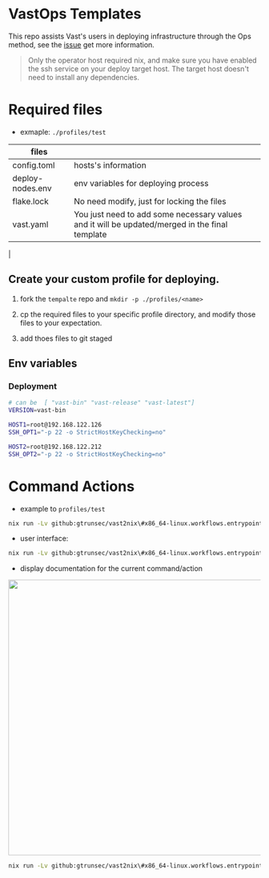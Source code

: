 # VastOps Templates

This repo assists Vast's users in deploying infrastructure through the Ops method, see the [issue](https://github.com/GTrunSec/threatbus2nix/pull/16) get more information.

>Only the operator host required nix, and make sure you have enabled the ssh service on your deploy target host. The target host doesn't need to install any dependencies.

# Required files

- exmaple: `./profiles/test`

| files            |                                                                                                |
|------------------|------------------------------------------------------------------------------------------------|
| config.toml      | hosts's information                                                                            |
| deploy-nodes.env | env variables for deploying process                                                            |
| flake.lock       | No need modify, just for locking the files                                                     |
| vast.yaml        | You just need to add some necessary values and it will be updated/merged in the final template |
|                  


## Create your custom profile for deploying.

1. fork the `tempalte` repo and `mkdir -p ./profiles/<name>`

2. cp the required files to your specific profile directory, and modify those files to your expectation.

3. add thoes files to git staged

## Env variables

### Deployment

``` sh
# can be  [ "vast-bin" "vast-release" "vast-latest"]
VERSION=vast-bin

HOST1=root@192.168.122.126
SSH_OPT1="-p 22 -o StrictHostKeyChecking=no"

HOST2=root@192.168.122.212
SSH_OPT2="-p 22 -o StrictHostKeyChecking=no"
```


# Command Actions

- example to `profiles/test` 
``` sh
nix run -Lv github:gtrunsec/vast2nix\#x86_64-linux.workflows.entrypoints.deploy \--override-input lock ./profiles/test -- --env-file=./profiles/test/deploy-nodes.env -t env

```

- user interface:

``` sh
nix run -Lv github:gtrunsec/vast2nix\#x86_64-linux.workflows.entrypoints.deploy \--override-input lock ./<profiles-dir> -- --env-file=<profiles-dir>/<env-file> -t <task-name>

```

- display documentation for the current command/action

<div align="center">
  <img src="https://github.com/gtrunsec/vastOps-template/raw/main/attach/show-doc-command.png" width="550" />
</div>


``` sh
nix run -Lv github:gtrunsec/vast2nix\#x86_64-linux.workflows.entrypoints.deploy \--override-input lock ./<profiles-dir> -- doc
```
